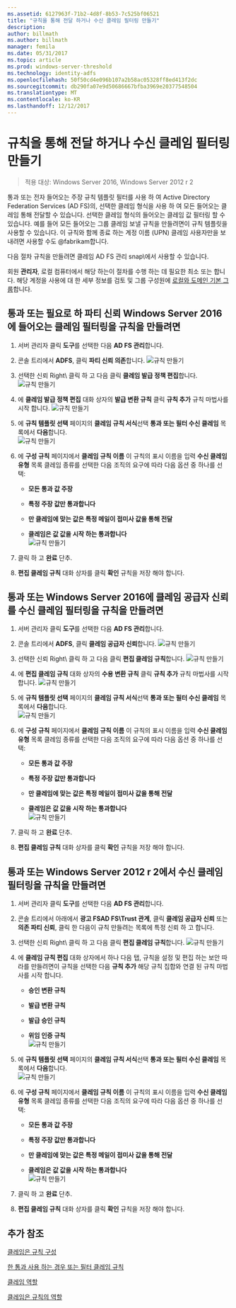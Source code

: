 ```yaml
---
ms.assetid: 6127963f-71b2-4d8f-8b53-7c525bf06521
title: "규칙을 통해 전달 하거나 수신 클레임 필터링 만들기"
description: 
author: billmath
ms.author: billmath
manager: femila
ms.date: 05/31/2017
ms.topic: article
ms.prod: windows-server-threshold
ms.technology: identity-adfs
ms.openlocfilehash: 50f50cd4e096b107a2b58ac05328ff8ed413f2dc
ms.sourcegitcommit: db290fa07e9d50686667bfba3969e20377548504
ms.translationtype: MT
ms.contentlocale: ko-KR
ms.lasthandoff: 12/12/2017
---
```

# <a name="create-a-rule-to-pass-through-or-filter-an-incoming-claim"></a>규칙을 통해 전달 하거나 수신 클레임 필터링 만들기

>적용 대상: Windows Server 2016, Windows Server 2012 r 2

통과 또는 전자 들어오는 주장 규칙 템플릿 필터를 사용 하 여 Active Directory Federation Services \(AD FS\)의, 선택한 클레임 형식을 사용 하 여 모든 들어오는 클레임 통해 전달할 수 있습니다. 선택한 클레임 형식의 들어오는 클레임 값 필터링 할 수 있습니다. 예를 들어 모든 들어오는 그룹 클레임 보낼 규칙을 만들려면이 규칙 템플릿을 사용할 수 있습니다. 이 규칙와 함께 종료 하는 계정 이름 \(UPN\) 클레임 사용자만을 보내려면 사용할 수도 @fabrikam합니다.  
  
다음 절차 규칙을 만들려면 클레임 AD FS 관리 snap\에서 사용할 수 있습니다.  
  
회원 **관리자**, 로컬 컴퓨터에서 해당 하는이 절차를 수행 하는 데 필요한 최소 또는 합니다.  해당 계정을 사용에 대 한 세부 정보를 검토 및 그룹 구성원에 [로컬와 도메인 기본 그룹](https://go.microsoft.com/fwlink/?LinkId=83477)합니다.   

## <a name="to-create-a-rule-to-pass-through-or-filter-an-incoming-claim-on-a-relying-party-trust-in-windows-server-2016"></a>통과 또는 필요로 하 파티 신뢰 Windows Server 2016에 들어오는 클레임 필터링을 규칙을 만들려면 

1.  서버 관리자 클릭 **도구**를 선택한 다음 **AD FS 관리**합니다.  
  
2.  콘솔 트리에서 **ADFS**, 클릭 **파티 신뢰 의존**합니다. 
![규칙 만들기](media/Create-a-Rule-to-Pass-Through-or-Filter-an-Incoming-Claim/claimrule9.PNG)  
  
3.  선택한 신뢰 Right\ 클릭 하 고 다음 클릭 **클레임 발급 정책 편집**합니다.
![규칙 만들기](media/Create-a-Rule-to-Pass-Through-or-Filter-an-Incoming-Claim/claimrule10.PNG)   
  
4.  에 **클레임 발급 정책 편집** 대화 상자의 **발급 변환 규칙** 클릭 **규칙 추가** 규칙 마법사를 시작 합니다. 
![규칙 만들기](media/Create-a-Rule-to-Pass-Through-or-Filter-an-Incoming-Claim/claimrule11.PNG)    

5.  에 **규칙 템플릿 선택** 페이지의 **클레임 규칙 서식**선택 **통과 또는 필터 수신 클레임** 목록에서 **다음**합니다.  
![규칙 만들기](media/Create-a-Rule-to-Pass-Through-or-Filter-an-Incoming-Claim/claimrule4.PNG)    

6.  에 **구성 규칙** 페이지에서 **클레임 규칙 이름** 이 규칙의 표시 이름을 입력 **수신 클레임 유형** 목록 클레임 종류를 선택한 다음 조직의 요구에 따라 다음 옵션 중 하나를 선택:  
  
    -   **모든 통과 값 주장**  
  
    -   **특정 주장 값만 통과합니다**  
  
    -   **만 클레임에 맞는 값은 특정 메일이 접미사 값을 통해 전달**  
  
    -   **클레임은 값 값을 시작 하는 통과합니다**  
![규칙 만들기](media/Create-a-Rule-to-Pass-Through-or-Filter-an-Incoming-Claim/claimrule5.PNG)    

7.  클릭 하 고 **완료** 단추.  
  
8.  **편집 클레임 규칙** 대화 상자를 클릭 **확인** 규칙을 저장 해야 합니다.
  
## <a name="to-create-a-rule-to-pass-through-or-filter-an-incoming-claim-on-a-claims-provider-trust-in-windows-server-2016"></a>통과 또는 Windows Server 2016에 클레임 공급자 신뢰를 수신 클레임 필터링을 규칙을 만들려면 
  
1.  서버 관리자 클릭 **도구**를 선택한 다음 **AD FS 관리**합니다.  
  
2.  콘솔 트리에서 **ADFS**, 클릭 **클레임 공급자 신뢰**합니다. 
![규칙 만들기](media/Create-a-Rule-to-Pass-Through-or-Filter-an-Incoming-Claim/claimrule1.PNG)  
  
3.  선택한 신뢰 Right\ 클릭 하 고 다음 클릭 **편집 클레임 규칙**합니다.
![규칙 만들기](media/Create-a-Rule-to-Pass-Through-or-Filter-an-Incoming-Claim/claimrule2.PNG)   
  
4.  에 **편집 클레임 규칙** 대화 상자의 **수용 변환 규칙** 클릭 **규칙 추가** 규칙 마법사를 시작 합니다.
![규칙 만들기](media/Create-a-Rule-to-Pass-Through-or-Filter-an-Incoming-Claim/claimrule3.PNG)    

5.  에 **규칙 템플릿 선택** 페이지의 **클레임 규칙 서식**선택 **통과 또는 필터 수신 클레임** 목록에서 **다음**합니다.  
![규칙 만들기](media/Create-a-Rule-to-Pass-Through-or-Filter-an-Incoming-Claim/claimrule4.PNG)    

6.  에 **구성 규칙** 페이지에서 **클레임 규칙 이름** 이 규칙의 표시 이름을 입력 **수신 클레임 유형** 목록 클레임 종류를 선택한 다음 조직의 요구에 따라 다음 옵션 중 하나를 선택:  
  
    -   **모든 통과 값 주장**  
  
    -   **특정 주장 값만 통과합니다**  
  
    -   **만 클레임에 맞는 값은 특정 메일이 접미사 값을 통해 전달**  
  
    -   **클레임은 값 값을 시작 하는 통과합니다**  
![규칙 만들기](media/Create-a-Rule-to-Pass-Through-or-Filter-an-Incoming-Claim/claimrule5.PNG)    

7.  클릭 하 고 **완료** 단추.  
  
8.  **편집 클레임 규칙** 대화 상자를 클릭 **확인** 규칙을 저장 해야 합니다.  

## <a name="to-create-a-rule-to-pass-through-or-filter-an-incoming-claim-in-windows-server-2012-r2"></a>통과 또는 Windows Server 2012 r 2에서 수신 클레임 필터링을 규칙을 만들려면

1.  서버 관리자 클릭 **도구**를 선택한 다음 **AD FS 관리**합니다.  
  
2.  콘솔 트리에서 아래에서 **광고 FSAD FS\\Trust 관계**, 클릭 **클레임 공급자 신뢰** 또는 **의존 파티 신뢰**, 클릭 한 다음이 규칙 만들려는 목록에 특정 신뢰 하 고 합니다.  
  
3.  선택한 신뢰 Right\ 클릭 하 고 다음 클릭 **편집 클레임 규칙**합니다.
![규칙 만들기](media/Create-a-Rule-to-Pass-Through-or-Filter-an-Incoming-Claim/claimrule6.PNG)   
  
4.  에 **클레임 규칙 편집** 대화 상자에서 하나 다음 탭, 규칙을 설정 및 편집 하는 보안 따라를 만들려면이 규칙을 선택한 다음 **규칙 추가** 해당 규칙 집합와 연결 된 규칙 마법사를 시작 합니다.  
  
    -   **승인 변환 규칙**  
  
    -   **발급 변환 규칙**  
  
    -   **발급 승인 규칙**  
  
    -   **위임 인증 규칙**  
![규칙 만들기](media/Create-a-Rule-to-Permit-All-Users/permitall5.PNG)    

5.  에 **규칙 템플릿 선택** 페이지의 **클레임 규칙 서식**선택 **통과 또는 필터 수신 클레임** 목록에서 **다음**합니다.  
![규칙 만들기](media/Create-a-Rule-to-Pass-Through-or-Filter-an-Incoming-Claim/claimrule7.PNG)    

6.  에 **구성 규칙** 페이지에서 **클레임 규칙 이름** 이 규칙의 표시 이름을 입력 **수신 클레임 유형** 목록 클레임 종류를 선택한 다음 조직의 요구에 따라 다음 옵션 중 하나를 선택:  
  
    -   **모든 통과 값 주장**  
  
    -   **특정 주장 값만 통과합니다**  
  
    -   **만 클레임에 맞는 값은 특정 메일이 접미사 값을 통해 전달**  
  
    -   **클레임은 값 값을 시작 하는 통과합니다**  
![규칙 만들기](media/Create-a-Rule-to-Pass-Through-or-Filter-an-Incoming-Claim/claimrule8.PNG)    

7.  클릭 하 고 **완료** 단추.  
  
8.  **편집 클레임 규칙** 대화 상자를 클릭 **확인** 규칙을 저장 해야 합니다.  



  
## <a name="additional-references"></a>추가 참조  
[클레임은 규칙 구성](Configure-Claim-Rules.md)  
  
[한 통과 사용 하는 경우 또는 필터 클레임 규칙](../../ad-fs/technical-reference/When-to-Use-a-Pass-Through-or-Filter-Claim-Rule.md)  
  
[클레임 역할](../../ad-fs/technical-reference/The-Role-of-Claims.md)  
  
[클레임은 규칙의 역할](../../ad-fs/technical-reference/The-Role-of-Claim-Rules.md)  
  
